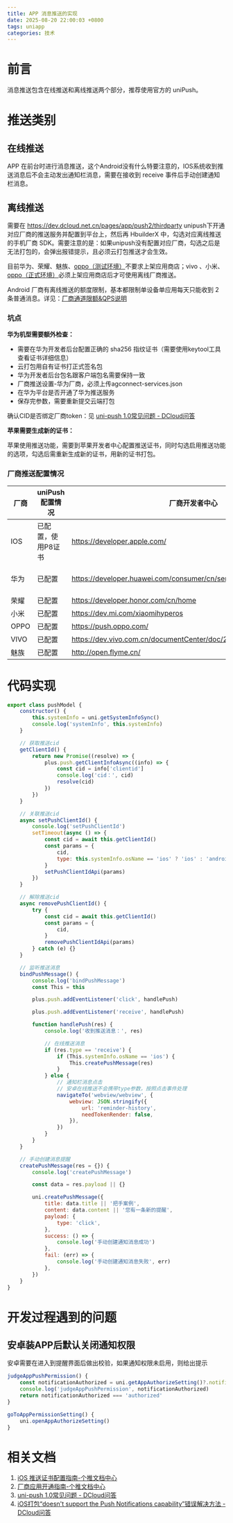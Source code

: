 ```yaml
---
title: APP 消息推送的实现
date: 2025-08-20 22:00:03 +0800
tags: uniapp
categories: 技术
---
```


# 前言

消息推送包含在线推送和离线推送两个部分，推荐使用官方的 uniPush。

# 推送类别

## **在线推送**

APP 在前台时进行消息推送，这个Android没有什么特要注意的，IOS系统收到推送消息后不会主动发出通知栏消息，需要在接收到 receive 事件后手动创建通知栏消息。

## **离线推送**

需要在 https://dev.dcloud.net.cn/pages/app/push2/thirdparty unipush下开通对应厂商的推送服务并配置到平台上，然后再 HbuilderX 中，勾选对应离线推送的手机厂商 SDK。需要注意的是：如果unipush没有配置对应厂商，勾选之后是无法打包的，会弹出报错提示，且必须云打包推送才会生效。

目前华为、荣耀、魅族、[oppo（测试环境）](https://open.oppomobile.com/new/developmentDoc/info?id=11257)不要求上架应用商店；vivo 、小米、[oppo（正式环境）](https://open.oppomobile.com/new/developmentDoc/info?id=11257)必须上架应用商店后才可使用离线厂商推送。

Android 厂商有离线推送的额度限制，基本都限制单设备单应用每天只能收到 2 条普通消息。详见：[厂商通道限额&QPS说明](https://docs.getui.com/getui/mobile/vendor/qps/)

### **坑点**

**华为机型需要额外检查：**

* 需要在华为开发者后台配置正确的 sha256 指纹证书（需要使用keytool工具查看证书详细信息）
* 云打包用自有证书打正式签名包
* 华为开发者后台包名跟客户端包名需要保持一致
* 厂商推送设置-华为厂商，必须上传agconnect-services.json
* 在华为平台是否开通了华为推送服务
* 保存完参数，需要重新提交云端打包

确认CID是否绑定厂商token：见 [uni-push 1.0常见问题 - DCloud问答](https://ask.dcloud.net.cn/article/36611)

**苹果需要生成新的证书：**

苹果使用推送功能，需要到苹果开发者中心配置推送证书，同时勾选启用推送功能的选项，勾选后需重新生成新的证书，用新的证书打包。

### 厂商推送配置情况

| **厂商** | **uniPush配置情况** | **厂商开发者中心**                                               | **备注**                                                                                                                                                                                                                                      |
| ---------------- | --------------------------- | ------------------------------------------------------------------------ | ----------------------------------------------------------------------------------------------------------------------------------------------------------------------------------------------------------------------------------------------------- |
| IOS            | 已配置，使用P8证书        | https://developer.apple.com/                                           |                                                                                                                                                                                                                                                    |
| 华为           | 已配置                    | https://developer.huawei.com/consumer/cn/service/josp/agc/index.html#/ | get hms token failed:6003: certificate fingerprint errorhttps://blog.csdn.net/weixin\_43835425/article/details/124847130实测正式环境离线推送只能收到2条消息，超过2条无法再接收到。                                                                  |
| 荣耀           | 已配置                    | https://developer.honor.com/cn/home                                    |                                                                                                                                                                                                                                                    |
| 小米           | 已配置                    | https://dev.mi.com/xiaomihyperos                                       |  |
| OPPO           | 已配置                    | https://push.oppo.com/                                                 |                                                                                                                                                                                                                                                    |
| VIVO           | 已配置                    | https://dev.vivo.com.cn/documentCenter/doc/281                         |                                                                                                                                                                                                                                                    |
| 魅族           | 已配置                    | http://open.flyme.cn/                                                  |                                                                                                                                                                                                                                                    |

# 代码实现

```JavaScript
export class pushModel {
    constructor() {
        this.systemInfo = uni.getSystemInfoSync()
        console.log('systemInfo', this.systemInfo)
    }

    // 获取推送cid
    getClientId() {
        return new Promise((resolve) => {
            plus.push.getClientInfoAsync((info) => {
                const cid = info['clientid']
                console.log('cid：', cid)
                resolve(cid)
            })
        })
    }

    // 关联推送cid
    async setPushClientId() {
        console.log('setPushClientId')
        setTimeout(async () => {
            const cid = await this.getClientId()
            const params = {
                cid,
                type: this.systemInfo.osName == 'ios' ? 'ios' : 'android',
            }
            setPushClientIdApi(params)
        })
    }

    // 解除推送cid
    async removePushClientId() {
        try {
            const cid = await this.getClientId()
            const params = {
                cid,
            }
            removePushClientIdApi(params)
        } catch (e) {}
    }

    // 监听推送消息
    bindPushMessage() {
        console.log('bindPushMessage')
        const This = this

        plus.push.addEventListener('click', handlePush)

        plus.push.addEventListener('receive', handlePush)

        function handlePush(res) {
            console.log('收到推送消息：', res)

            // 在线推送消息
            if (res.type == 'receive') {
                if (This.systemInfo.osName == 'ios') {
                    This.createPushMessage(res)
                }
            } else {
                // 通知栏消息点击
                // 安卓在线推送不会携带type参数，按照点击事件处理
                navigateTo('webview/webview', {
                    webview: JSON.stringify({
                        url: 'reminder-history',
                        needTokenRender: false,
                    }),
                })
            }
        }
    }

    // 手动创建消息提醒
    createPushMessage(res = {}) {
        console.log('createPushMessage')

        const data = res.payload || {}

        uni.createPushMessage({
            title: data.title || '把手案例',
            content: data.content || '您有一条新的提醒',
            payload: {
                type: 'click',
            },
            success: () => {
                console.log('手动创建通知消息成功')
            },
            fail: (err) => {
                console.log('手动创建通知消息失败', err)
            },
        })
    }
}
```

# 开发过程遇到的问题

## 安卓装APP后默认关闭通知权限

安卓需要在进入到提醒界面后做出校验，如果通知权限未启用，则给出提示

```JavaScript
judgeAppPushPermission() {
    const notificationAuthorized = uni.getAppAuthorizeSetting()?.notificationAuthorized
    console.log('judgeAppPushPermission', notificationAuthorized)
    return notificationAuthorized === 'authorized'
}

goToAppPermissionSetting() {
    uni.openAppAuthorizeSetting()
}
```

# **相关文档**

1. [iOS 推送证书配置指南-个推文档中心](https://docs.getui.com/getui/mobile/ios/apns/)
2. [厂商应用开通指南-个推文档中心](https://docs.getui.com/getui/mobile/vendor/vendor_open/)
3. [uni-push 1.0常见问题 - DCloud问答](https://ask.dcloud.net.cn/article/36611)
4. [iOS打包“doesn't support the Push Notifications capability”错误解决方法 - DCloud问答](https://ask.dcloud.net.cn/article/1088)
